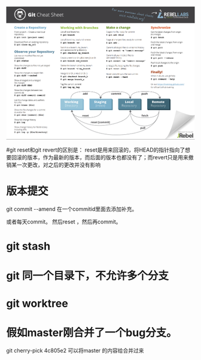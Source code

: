 ![git](images/git/git.png)

#git reset和git revert的区别是：
reset是用来回滚的，将HEAD的指针指向了想要回滚的版本，作为最新的版本，而后面的版本也都没有了；而revert只是用来撤销某一次更改，对之后的更改并没有影响

# 版本提交
git commit --amend  在一个commitid里面去添加补充。

或者每天commit。  然后reset ，然后再commit。

# git stash

# git 同一个目录下，不允许多个分支

# git worktree

# 假如master刚合并了一个bug分支。
git cherry-pick 4c805e2 可以将master 的内容给合并过来